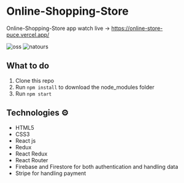 # Online-Shopping-Store

Online-Shopping-Store app watch live -> https://online-store-puce.vercel.app/

<img src="https://api6.iloveimg.com/v1/download/vj658cmyxlrtf9x1hv6xswt6mlz45kcclj5t4yd04m1czvlmzqd66dbmvfd7xAd5bmg3lm8pq2sn2gmg0nvb602lgg1Al881h88rmk9c4gz2c8692rpj2qzgq8w5j67z5qAxgj1yy6nj3x6dnrp0ksp54cznd8bxljtv08twxvbv6dvhvlm1" alt="oss" border="0">

<img src="https://www.resizepixel.com/get-image/jfaasf80ql" alt="natours" />


## What to do  
1. Clone this repo     
2. Run `npm install` to download the node_modules folder   
3. Run `npm start`
   
## Technologies ⚙️   
 
* HTML5   
* CSS3 
* React js
* Redux
* React Redux
* React Router
* Firebase and Firestore for both authentication and handling data
* Stripe for handling payment 

